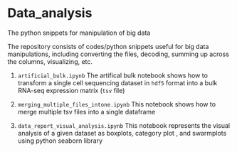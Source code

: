 # Data_analysis


The python snippets for manipulation of big data

The repository consists of codes/python snippets useful for big data manipulations, including converting the files, decoding, 
summing up across the columns, visualizing, etc.

1. `artificial_bulk.ipynb`
 The artifical bulk notebook shows how to transform a single cell sequencing dataset in `hdf5` format into a bulk RNA-seq expression matrix (`tsv` file)

2. 	`merging_multiple_files_intone.ipynb`
This notebook shows how to merge multiple tsv files into a single dataframe

3. `data_report_visual_analysis.ipynb`
 This notebook represents the visual analysis of a given dataset as boxplots, category plot , and swarmplots using python seaborn library

